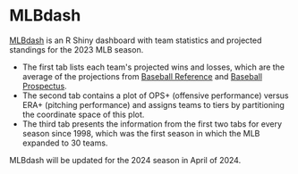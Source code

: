 # MLBdash

[MLBdash](https://twhit.shinyapps.io/MLBdash/) is an R Shiny dashboard with team statistics and projected standings for the 2023 MLB season.

- The first tab lists each team's projected wins and losses, which are the average of the projections from [Baseball Reference](https://www.baseball-reference.com/leagues/majors/2022-playoff-odds.shtml) and [Baseball Prospectus](https://www.baseballprospectus.com/standings/).
- The second tab contains a plot of OPS+ (offensive performance) versus ERA+ (pitching performance) and assigns teams to tiers by partitioning the coordinate space of this plot.
- The third tab presents the information from the first two tabs for every season since 1998, which was the first season in which the MLB expanded to 30 teams.

MLBdash will be updated for the 2024 season in April of 2024.
